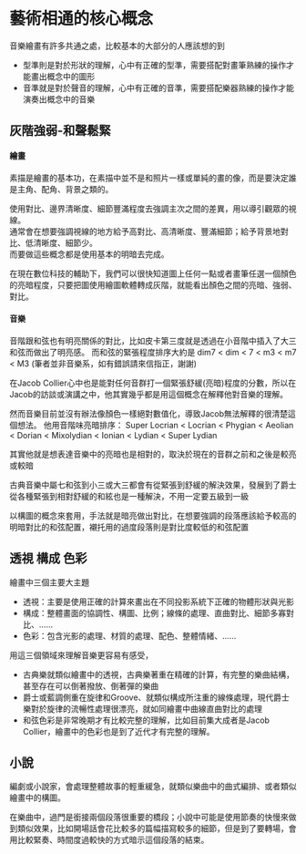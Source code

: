 # 藝術相通的核心概念

音樂繪畫有許多共通之處，比較基本的大部分的人應該想的到
* 型準則是對於形狀的理解，心中有正確的型準，需要搭配對畫筆熟練的操作才能畫出概念中的圖形
* 音準就是對於聲音的理解，心中有正確的音準，需要搭配樂器熟練的操作才能演奏出概念中的音樂

## 灰階強弱-和聲鬆緊

#### 繪畫
素描是繪畫的基本功，在素描中並不是和照片一樣或單純的畫的像，而是要決定誰是主角、配角、背景之類的。

使用對比、邊界清晰度、細節豐滿程度去強調主次之間的差異，用以導引觀眾的視線。  
通常會在想要強調視線的地方給予高對比、高清晰度、豐滿細節；給予背景地對比、低清晰度、細節少。  
而要做這些概念都是使用基本的明暗去完成。

在現在數位科技的輔助下，我們可以很快知道圖上任何一點或者畫筆任選一個顏色的亮暗程度，只要把圖使用繪圖軟體轉成灰階，就能看出顏色之間的亮暗、強弱、對比。

#### 音樂
音階跟和弦也有明亮關係的對比，比如皮卡第三度就是透過在小音階中插入了大三和弦而做出了明亮感。
而和弦的緊張程度排序大約是 dim7 < dim < 7 < m3 < m7 < M3 (筆者並非音樂系，如有錯誤請來信指正，謝謝)

在Jacob Collier心中也是能對任何音群打一個緊張舒緩(亮暗)程度的分數，所以在Jacob的訪談或演講之中，他其實幾乎都是用這個概念在解釋他對音樂的理解。

然而音樂目前並沒有辦法像顏色一樣絕對數值化，導致Jacob無法解釋的很清楚這個想法。
他用音階味亮暗排序：
Super Locrian < Locrian < Phygian < Aeolian < Dorian < Mixolydian < Ionian < Lydian < Super Lydian  

其實他就是想表達音樂中的亮暗也是相對的，取決於現在的音群之前和之後是較亮或較暗

古典音樂中屬七和弦到小三或大三都會有從緊張到舒緩的解決效果，發展到了爵士從各種緊張到相對舒緩的和絃也是一種解決，不用一定要五級到一級


以構圖的概念來套用，手法就是暗亮做出對比，在想要強調的段落應該給予較高的明暗對比的和弦配置，襯托用的過度段落則是對比度較低的和弦配置

## 透視 構成 色彩

繪畫中三個主要大主題
* 透視：主要是使用正確的計算來畫出在不同投影系統下正確的物體形狀與光影
* 構成：整體畫面的協調性、構圖、比例；線條的處理、直曲對比、細節多寡對比、......
* 色彩：包含光影的處理、材質的處理、配色、整體情緒、......

用這三個領域來理解音樂更容易有感受，
* 古典樂就類似繪畫中的透視，古典樂著重在精確的計算，有完整的樂曲結構，甚至存在可以倒著撥放、倒著彈的樂曲
* 爵士或藍調側重在旋律和Groove、就類似構成所注重的線條處理，現代爵士樂對於旋律的流暢性處理很漂亮，就如同繪畫中曲線直曲對比的處理
* 和弦色彩是非常晚期才有比較完整的理解，比如目前集大成者是Jacob Collier，繪畫中的色彩也是到了近代才有完整的理解。


## 小說
編劇或小說家，會處理整體故事的輕重緩急，就類似樂曲中的曲式編排、或者類似繪畫中的構圖。

在樂曲中，過門是銜接兩個段落很重要的橋段；小說中可能是使用節奏的快慢來做到類似效果，比如開場話會花比較多的篇幅描寫較多的細節，但是到了要轉場，會用比較緊奏、時間度過較快的方式暗示這個段落的結束。

